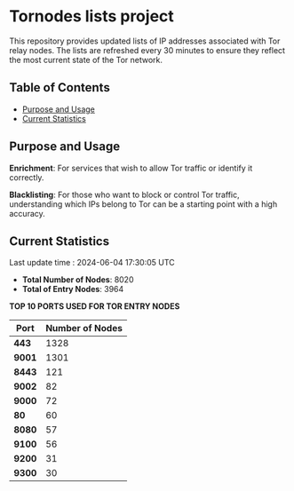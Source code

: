 # Tornodes lists project

This repository provides updated lists of IP addresses associated with Tor relay nodes. The lists are refreshed every 30 minutes to ensure they reflect the most current state of the Tor network.

## Table of Contents

- [Purpose and Usage](#purpose-and-usage)
- [Current Statistics](#current-statistics)


## Purpose and Usage

**Enrichment**: For services that wish to allow Tor traffic or identify it correctly.

**Blacklisting**: For those who want to block or control Tor traffic, understanding which IPs belong to Tor can be a starting point with a high accuracy.

## Current Statistics

Last update time : 2024-06-04 17:30:05 UTC

- **Total Number of Nodes**: 8020
- **Total of Entry Nodes**: 3964

**TOP 10 PORTS USED FOR TOR ENTRY NODES**

| **Port** | **Number of Nodes** |
|------|-----------------|
| **443**   | 1328  |
| **9001**   | 1301  |
| **8443**   | 121  |
| **9002**   | 82  |
| **9000**   | 72  |
| **80**   | 60  |
| **8080**   | 57  |
| **9100**   | 56  |
| **9200**   | 31  |
| **9300**   | 30  |

